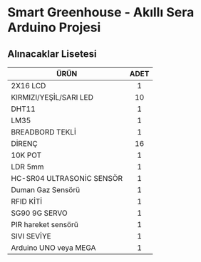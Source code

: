 # Smart Greenhouse - Akıllı Sera Arduino Projesi


## Alınacaklar Lisetesi

| ÜRÜN        | ADET
| ------------- |:-------------:|
| 2X16 LCD       | 1
| KIRMIZI/YEŞİL/SARI LED | 10
| DHT11   | 1
| LM35 | 1
| BREADBORD TEKLİ| 1
| DİRENÇ | 16
| 10K POT  | 1
| LDR 5mm  | 1
| HC-SR04 ULTRASONİC SENSÖR   | 1
| Duman Gaz Sensörü  | 1
| RFID KİTİ          | 1
| SG90 9G SERVO | 1
| PIR hareket sensörü | 1
| SIVI SEVİYE  | 1
| Arduino UNO veya MEGA | 1
